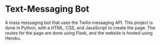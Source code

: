 # Text-Messaging Bot
A mass messaging bot that uses the Twilio messaging API. This project is done in Python, with a HTML, CSS, and JavaScript to create the page. The routes for the page are done using Flask, and the website is hosted using Heroku. 